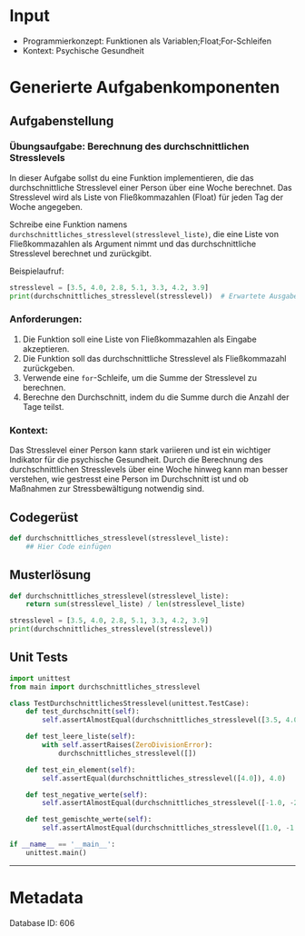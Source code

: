 # Input
- Programmierkonzept: Funktionen als Variablen;Float;For-Schleifen
- Kontext: Psychische Gesundheit

# Generierte Aufgabenkomponenten
## Aufgabenstellung
### Übungsaufgabe: Berechnung des durchschnittlichen Stresslevels

In dieser Aufgabe sollst du eine Funktion implementieren, die das durchschnittliche Stresslevel einer Person über eine Woche berechnet. Das Stresslevel wird als Liste von Fließkommazahlen (Float) für jeden Tag der Woche angegeben.

Schreibe eine Funktion namens `durchschnittliches_stresslevel(stresslevel_liste)`, die eine Liste von Fließkommazahlen als Argument nimmt und das durchschnittliche Stresslevel berechnet und zurückgibt. 

Beispielaufruf:
```python
stresslevel = [3.5, 4.0, 2.8, 5.1, 3.3, 4.2, 3.9]
print(durchschnittliches_stresslevel(stresslevel))  # Erwartete Ausgabe: 3.9714285714285715
```

### Anforderungen:
1. Die Funktion soll eine Liste von Fließkommazahlen als Eingabe akzeptieren.
2. Die Funktion soll das durchschnittliche Stresslevel als Fließkommazahl zurückgeben.
3. Verwende eine `for`-Schleife, um die Summe der Stresslevel zu berechnen.
4. Berechne den Durchschnitt, indem du die Summe durch die Anzahl der Tage teilst.

### Kontext:
Das Stresslevel einer Person kann stark variieren und ist ein wichtiger Indikator für die psychische Gesundheit. Durch die Berechnung des durchschnittlichen Stresslevels über eine Woche hinweg kann man besser verstehen, wie gestresst eine Person im Durchschnitt ist und ob Maßnahmen zur Stressbewältigung notwendig sind.

## Codegerüst
```python
def durchschnittliches_stresslevel(stresslevel_liste):
    ## Hier Code einfügen
```

## Musterlösung
```python
def durchschnittliches_stresslevel(stresslevel_liste):
    return sum(stresslevel_liste) / len(stresslevel_liste)

stresslevel = [3.5, 4.0, 2.8, 5.1, 3.3, 4.2, 3.9]
print(durchschnittliches_stresslevel(stresslevel))
```

## Unit Tests
```python
import unittest
from main import durchschnittliches_stresslevel

class TestDurchschnittlichesStresslevel(unittest.TestCase):
    def test_durchschnitt(self):
        self.assertAlmostEqual(durchschnittliches_stresslevel([3.5, 4.0, 2.8, 5.1, 3.3, 4.2, 3.9]), 3.9714285714285715)

    def test_leere_liste(self):
        with self.assertRaises(ZeroDivisionError):
            durchschnittliches_stresslevel([])

    def test_ein_element(self):
        self.assertEqual(durchschnittliches_stresslevel([4.0]), 4.0)

    def test_negative_werte(self):
        self.assertAlmostEqual(durchschnittliches_stresslevel([-1.0, -2.0, -3.0]), -2.0)

    def test_gemischte_werte(self):
        self.assertAlmostEqual(durchschnittliches_stresslevel([1.0, -1.0, 1.0, -1.0]), 0.0)

if __name__ == '__main__':
    unittest.main()
```
___
# Metadata
Database ID: 606
